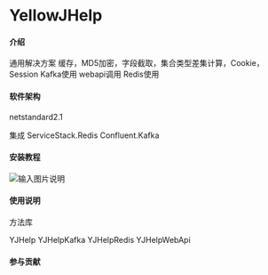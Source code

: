 # YellowJHelp

#### 介绍
通用解决方案
缓存，MD5加密，字段截取，集合类型差集计算，Cookie，Session
Kafka使用
webapi调用
Redis使用

#### 软件架构
netstandard2.1

集成
ServiceStack.Redis
Confluent.Kafka


#### 安装教程
![输入图片说明](https://images.gitee.com/uploads/images/2021/1122/134200_7e13f9f5_1731777.png "_Z5NP71B0T52]1@8PY4(}7J.png")


#### 使用说明
方法库

YJHelp
YJHelpKafka
YJHelpRedis
YJHelpWebApi

#### 参与贡献

